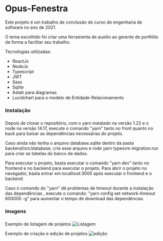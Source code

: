 # Opus-Fenestra

Este projeto é um trabalho de conclusão de curso de engenharia de software no ano de 2021.

O tema escolhido foi criar uma ferramenta de auxílio ao gerente de portfólio de forma a facilitar seu trabalho.

Tecnologias utilizadas:

- ReactJs
- NodeJs
- Typescript
- JWT
- Sass
- Sqlite
- Astah para diagramas
- Lucidchart para o modelo de Entidade-Relacionamento

### Instalação <h3>
  
  Depois de clonar o repositório, com o yarn instalado na versão 1.22 e o node na versão 14.17, execute o comando "yarn" tanto no front quanto no back para baixar as dependências necessárias do projeto.
  
  Caso ainda não tenha o arquivo database.sqlite dentro da pasta backend/src/database, crie esse arquivo e rode yarn typeorm migration:run para criar as tabelas do banco de dados.
  
  Para executar o projeto, basta executar o comando "yarn dev" tanto no frontend e no backend para executar o projeto.
  Para abrir o projeto no navegador, basta entrar em localhost:3000 após executar o frontend e o backend.
  
  Caso o comando do "yarn" dê problemas de timeout durante a instalação das dependências , execute o comando: "yarn config set network-timeout 600000 -g" para aumentar o tempo de download das dependências

### Imagens <h3>
  Exemplo de listagem de projetos
![Listagem](https://user-images.githubusercontent.com/20386403/122325707-70d73100-cf01-11eb-8ee4-8634fd271f11.png)
  
  Exemplo de criação e edição de projetos
![edição](https://user-images.githubusercontent.com/20386403/122325700-6f0d6d80-cf01-11eb-9bed-220c6a4a10f7.png)

